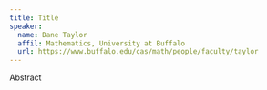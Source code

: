 ```yaml
---
title: Title
speaker:
  name: Dane Taylor
  affil: Mathematics, University at Buffalo
  url: https://www.buffalo.edu/cas/math/people/faculty/taylor
---
```


Abstract